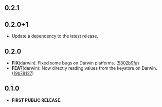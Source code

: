 ## 0.2.1

## 0.2.0+1

 - Update a dependency to the latest release.

## 0.2.0

 - **FIX**(darwin): Fixed some bugs on Darwin platforms. ([5802b9fa](https://github.com/Skyost/SimpleSecureStorage/commit/5802b9fa043c2891c494534170a6d72ea5d63888))
 - **FEAT**(darwin): Now directly reading values from the keystore on Darwin. ([19b78127](https://github.com/Skyost/SimpleSecureStorage/commit/19b78127ddb1bc6d61eda11f37a409565964141a))

## 0.1.0

- **FIRST PUBLIC RELEASE**.
